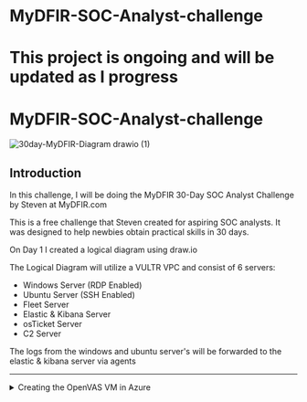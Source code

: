 # MyDFIR-SOC-Analyst-challenge

# This project is ongoing and will be updated as I progress

# MyDFIR-SOC-Analyst-challenge
![30day-MyDFIR-Diagram drawio (1)](https://github.com/user-attachments/assets/bb4a515f-daf4-415f-89c0-38308d4de41d)
## Introduction

In this challenge, I will be doing the MyDFIR 30-Day SOC Analyst Challenge by Steven at MyDFIR.com

This is a free challenge that Steven created for aspiring SOC analysts. It was designed to help newbies obtain practical skills in 30 days.

On Day 1 I created a logical diagram using draw.io

The Logical Diagram will utilize a VULTR VPC and consist of 6 servers:
- Windows Server (RDP Enabled)
- Ubuntu Server (SSH Enabled)
- Fleet Server 
- Elastic & Kibana Server
- osTicket Server
- C2 Server

The logs from the windows and ubuntu server's will be forwarded to the elastic & kibana server via agents

---

<details>
<summary>Creating the OpenVAS VM in Azure</summary>
  
---
  
To begin, I will access the Azure portal to configure a new virtual machine for the OpenVAS Vulnerability Management Scanner.

Within the Azure portal, I will navigate to the "Marketplace" and select it.
